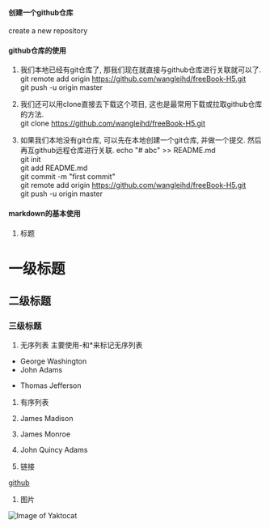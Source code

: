 #### 创建一个github仓库
create a new repository  
#### github仓库的使用  
1. 我们本地已经有git仓库了, 那我们现在就直接与github仓库进行关联就可以了.
  git remote add origin https://github.com/wangleihd/freeBook-H5.git  
  git push -u origin master  

2. 我们还可以用clone直接去下载这个项目, 这也是最常用下载或拉取github仓库的方法.  
  git clone https://github.com/wangleihd/freeBook-H5.git    
3. 如果我们本地没有git仓库, 可以先在本地创建一个git仓库, 并做一个提交. 然后再互github远程仓库进行关联.
 echo "# abc" >> README.md  
 git init  
 git add README.md  
 git commit -m "first commit"  
 git remote add origin https://github.com/wangleihd/freeBook-H5.git  
 git push -u origin master  
#### markdown的基本使用
1. 标题
# 一级标题
## 二级标题
### 三级标题
1. 无序列表
主要使用-和*来标记无序列表

- George Washington
- John Adams
* Thomas Jefferson
1. 有序列表

1. James Madison
2. James Monroe
3. John Quincy Adams
1. 链接

[github](http://github.com)
1. 图片

![Image of Yaktocat](图片地址)
